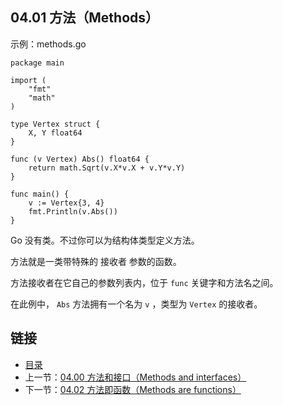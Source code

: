 ## 04.01 方法（Methods）

示例：methods.go

    package main

    import (
    	"fmt"
    	"math"
    )

    type Vertex struct {
    	X, Y float64
    }

    func (v Vertex) Abs() float64 {
    	return math.Sqrt(v.X*v.X + v.Y*v.Y)
    }

    func main() {
    	v := Vertex{3, 4}
    	fmt.Println(v.Abs())
    }

Go 没有类。不过你可以为结构体类型定义方法。

方法就是一类带特殊的 接收者 参数的函数。

方法接收者在它自己的参数列表内，位于 `func` 关键字和方法名之间。

在此例中， `Abs` 方法拥有一个名为 `v` ，类型为 `Vertex` 的接收者。

## 链接
* [目录](https://github.com/gnefiy/go-zh/blob/master/tour/directory.md)
* 上一节：[04.00 方法和接口（Methods and interfaces）](https://github.com/gnefiy/go-zh/blob/master/tour/methods/04.00.md)
* 下一节：[04.02 方法即函数（Methods are functions）](https://github.com/gnefiy/go-zh/blob/master/tour/methods/04.02.md)
